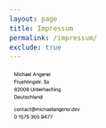 ```yaml
---
layout: page
title: Impressum
permalink: /impressum/
exclude: true
---
```


<img src="/assets/img/site/wosisdendos.png" width="30%"/>
